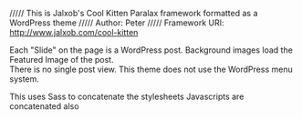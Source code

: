 ///// This is Jalxob's Cool Kitten Paralax framework formatted as a WordPress theme
///// Author: Peter
///// Framework URI: http://www.jalxob.com/cool-kitten

Each "Slide" on the page is a WordPress post.
Background images load the Featured Image of the post.  
There is no single post view.
This theme does not use the WordPress menu system.

This uses Sass to concatenate the stylesheets
Javascripts are concatenated also




